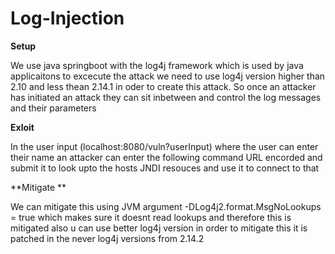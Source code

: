 # Log-Injection
**Setup**

We use java springboot with the log4j framework which is used by java applicaitons to excecute the attack 
we need to use log4j version higher than 2.10 and less thean 2.14.1 in oder to create this attack. So once an 
attacker has initiated an attack they can sit inbetween and control the log messages and their parameters

**Exloit**

In the user input (localhost:8080/vuln?userInput) where the user can enter their name an attacker can enter the following command
URL encorded and submit it to look upto the hosts JNDI resouces and use it to connect to that

**Mitigate **

We can mitigate this using JVM argument -DLog4j2.format.MsgNoLookups = true which makes sure it doesnt read 
lookups and therefore this is mitigated also u can use better log4j version in order to mitigate this
it is patched in the never log4j versions from 2.14.2
